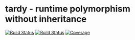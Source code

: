 # tardy - runtime polymorphism without inheritance

[![Build Status](https://travis-ci.org/atilaneves/tardy.png?branch=master)](https://travis-ci.org/atilaneves/tardy)
[![Build Status](https://ci.appveyor.com/api/projects/status/github/atilaneves/tardy?branch=master&svg=true)](https://ci.appveyor.com/project/atilaneves/tardy)
[![Coverage](https://codecov.io/gh/atilaneves/tardy/branch/master/graph/badge.svg)](https://codecov.io/gh/atilaneves/tardy)
